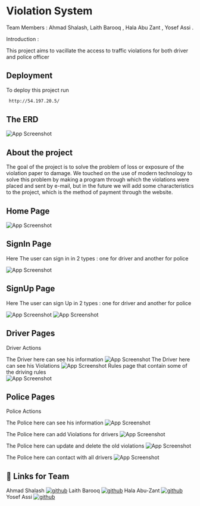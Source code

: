 
# Violation System

Team Members :
Ahmad Shalash,
Laith Barooq ,
Hala Abu Zant , 
Yosef Assi .


Introduction : 

This project aims to vacillate the access to traffic violations for both driver and 
police officer
## Deployment

To deploy this project run

```bash
 http://54.197.20.5/

```

## The ERD 

![App Screenshot](https://www.udrop.com/cache/plugins/filepreviewer/760272/c089af9d22070d996e7e515a785a7ed802caf4243ac4cbc7522eb21596a0eb80/1100x800_cropped.jpg)
## About the project 

The goal of the project is to solve the problem of loss or exposure of the violation paper to damage. We touched on the use of modern technology to solve this problem by making a program through which the violations were placed and sent by e-mail, but in the future we will add some characteristics to the project, which is the method of payment through the website.
## Home Page


![App Screenshot](https://www.udrop.com/cache/plugins/filepreviewer/758925/96c9180307783f2216f18debb75ded5672b947c67e1195bffbcd001e43fe0dfc/1100x800_cropped.jpg)
## SignIn Page

Here The user can sign in in 2 types : one for driver and another for police

![App Screenshot](https://www.udrop.com/cache/plugins/filepreviewer/758926/7c18f8333c97473073eef05e5642ca23b01f2024d92d898c598b3b41414d8129/1100x800_cropped.jpg)

## SignUp Page

Here The user can sign Up in 2 types : one for driver and another for police

![App Screenshot](https://www.udrop.com/cache/plugins/filepreviewer/758927/7f9b76344e17dd620bf16852f9b9a1e377cda0a8023619756c673155d2ae3f21/1100x800_cropped.jpg)
![App Screenshot](https://www.udrop.com/cache/plugins/filepreviewer/758928/18fe1dabb2423c743df2e7bef5ab9bc6eebeb3ea9f835ad884eabd77509290ff/1100x800_cropped.jpg)


## Driver Pages

Driver Actions

The Driver here can see his information
![App Screenshot](https://www.udrop.com/cache/plugins/filepreviewer/758929/9e649b4544a73ffad9e5961c9343eb8d4b0f5fdc74f63c72ed0856b532bb8720/1100x800_cropped.jpg)
The Driver here can see his Violations
![App Screenshot](https://www.udrop.com/cache/plugins/filepreviewer/758933/01e6d219f0fdc1fccdd63856d736a37bcf4f2de130fca401ce6bc2d05e5ee6bc/1100x800_cropped.jpg)
Rules page that contain  some of the driving rules  
![App Screenshot](https://www.udrop.com/cache/plugins/filepreviewer/758934/bcef7d6c687c0659e178179af7304a2ef2418e5b570b3fd87f98d15049a030f0/1100x800_cropped.jpg)

## Police Pages

Police Actions

The Police here can see his information
![App Screenshot](https://www.udrop.com/cache/plugins/filepreviewer/758937/40896e5ff38adc321f5703c9f27fb17fab91c7545bb245876cccaa65043bf0de/1100x800_cropped.jpg)

The Police here can add Violations for drivers
![App Screenshot](https://www.udrop.com/cache/plugins/filepreviewer/758938/966b9f35a22b0c766394f5ec8f14a7f16fd336cd1beff0ddfa03a650870a0704/1100x800_cropped.jpg)

The Police here can update and delete the old violations
![App Screenshot](https://www.udrop.com/cache/plugins/filepreviewer/758943/cc9fdfac98cd7b21203d5660a190f0889c0d9eb43fa222ffce1fd7f0abad422d/1100x800_cropped.jpg)


The Police here can contact with all drivers
![App Screenshot](https://www.udrop.com/cache/plugins/filepreviewer/758944/fb13ce73467cfac33b6816a32e6679f87edfa1156f5c9cbc3ea0a6e0000c9c2b/1100x800_cropped.jpg)




## 🔗 Links for Team
Ahmad Shalash
[![github](https://img.shields.io/badge/github-000?style=for-the-badge&logo=github&github=white)](https://github.com/ifcodey)
Laith Barooq
[![github](https://img.shields.io/badge/github-000?style=for-the-badge&logo=github&github=white)](https://github.com/barooq23)
Hala Abu-Zant
[![github](https://img.shields.io/badge/github-000?style=for-the-badge&logo=github&github=white)](https://github.com/Hala-Abuzant)
Yosef Assi
[![github](https://img.shields.io/badge/github-000?style=for-the-badge&logo=github&github=white)](https://github.com/Yosef-Assi)
